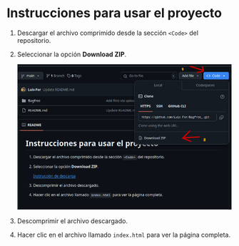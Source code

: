 # Instrucciones para usar el proyecto

1. Descargar el archivo comprimido desde la sección `<Code>` del repositorio.
2. Seleccionar la opción **Download ZIP**.

   ![Instrucción de descarga](descragar.png) <!-- Reemplaza "ruta/a/tu/imagen.png" con la URL o ruta del archivo de la imagen -->

3. Descomprimir el archivo descargado.
4. Hacer clic en el archivo llamado `index.html` para ver la página completa.
